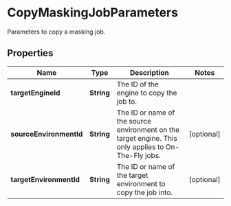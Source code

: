 

# CopyMaskingJobParameters

Parameters to copy a masking job.

## Properties

Name | Type | Description | Notes
------------ | ------------- | ------------- | -------------
**targetEngineId** | **String** | The ID of the engine to copy the job to. | 
**sourceEnvironmentId** | **String** | The ID or name of the source environment on the target engine. This only applies to On-The-Fly jobs. |  [optional]
**targetEnvironmentId** | **String** | The ID or name of the target environment to copy the job into. |  [optional]



